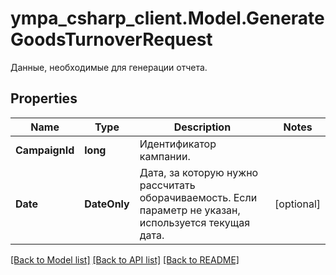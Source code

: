 # ympa_csharp_client.Model.GenerateGoodsTurnoverRequest
Данные, необходимые для генерации отчета. 

## Properties

Name | Type | Description | Notes
------------ | ------------- | ------------- | -------------
**CampaignId** | **long** | Идентификатор кампании. | 
**Date** | **DateOnly** | Дата, за которую нужно рассчитать оборачиваемость. Если параметр не указан, используется текущая дата. | [optional] 

[[Back to Model list]](../README.md#documentation-for-models) [[Back to API list]](../README.md#documentation-for-api-endpoints) [[Back to README]](../README.md)

